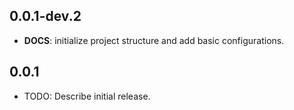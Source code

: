 ## 0.0.1-dev.2

 - **DOCS**: initialize project structure and add basic configurations.

## 0.0.1

* TODO: Describe initial release.

